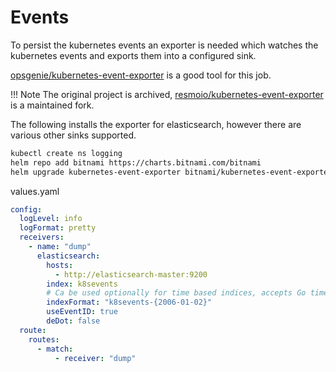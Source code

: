 # Events

To persist the kubernetes events an exporter is needed which watches the kubernetes events and exports them 
into a configured sink.

[opsgenie/kubernetes-event-exporter](https://github.com/opsgenie/kubernetes-event-exporter) is a good tool for this job.

!!! Note
    The original project is archived, [resmoio/kubernetes-event-exporter](https://github.com/resmoio/kubernetes-event-exporter) is a maintained fork.

The following installs the exporter for elasticsearch, however there are various other sinks supported.


```sh
kubectl create ns logging
helm repo add bitnami https://charts.bitnami.com/bitnami
helm upgrade kubernetes-event-exporter bitnami/kubernetes-event-exporter --install -n logging -f values.yaml
```

values.yaml
```yaml
config:
  logLevel: info
  logFormat: pretty
  receivers:
    - name: "dump"
      elasticsearch:
        hosts:
          - http://elasticsearch-master:9200
        index: k8sevents
        # Ca be used optionally for time based indices, accepts Go time formatting directives
        indexFormat: "k8sevents-{2006-01-02}"
        useEventID: true
        deDot: false
  route:
    routes:
      - match:
          - receiver: "dump"

```